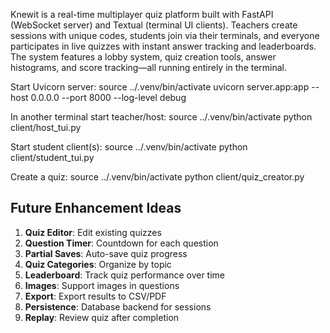 Knewit is a real-time multiplayer quiz platform built with FastAPI (WebSocket server) and Textual (terminal UI clients). Teachers create sessions with unique codes, students join via their terminals, and everyone participates in live quizzes with instant answer tracking and leaderboards. The system features a lobby system, quiz creation tools, answer histograms, and score tracking—all running entirely in the terminal.

Start Uvicorn server:
source ../.venv/bin/activate
uvicorn server.app:app --host 0.0.0.0 --port 8000 --log-level debug

In another terminal start teacher/host:
source ../.venv/bin/activate
python client/host_tui.py

Start student client(s):
source ../.venv/bin/activate
python client/student_tui.py

Create a quiz:
source ../.venv/bin/activate
python client/quiz_creator.py

## Future Enhancement Ideas

1. **Quiz Editor**: Edit existing quizzes
2. **Question Timer**: Countdown for each question
3. **Partial Saves**: Auto-save quiz progress
4. **Quiz Categories**: Organize by topic
5. **Leaderboard**: Track quiz performance over time
6. **Images**: Support images in questions
7. **Export**: Export results to CSV/PDF
8. **Persistence**: Database backend for sessions
9. **Replay**: Review quiz after completion
